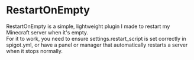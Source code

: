 # RestartOnEmpty    
RestartOnEmpty is a simple, lightweight plugin I made to restart my Minecraft server when it's empty.    
For it to work, you need to ensure settings.restart_script is set correctly in spigot.yml, or have a panel or manager that automatically restarts a server when it stops normally.
